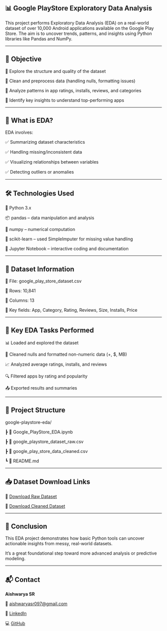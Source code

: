 ## 📊 Google PlayStore Exploratory Data Analysis

This project performs Exploratory Data Analysis (EDA) on a real-world dataset of over 10,000 Android applications available on the Google Play Store. The aim is to uncover trends, patterns, and insights using Python libraries like Pandas and NumPy.

---

## 🎯 Objective

🔹 Explore the structure and quality of the dataset

🔹 Clean and preprocess data (handling nulls, formatting issues)

🔹 Analyze patterns in app ratings, installs, reviews, and categories

🔹 Identify key insights to understand top-performing apps

---

## 🧪 What is EDA?

EDA involves:

✅ Summarizing dataset characteristics

✅ Handling missing/inconsistent data

✅ Visualizing relationships between variables

✅ Detecting outliers or anomalies

---

## 🛠️ Technologies Used

🐍 Python 3.x
  
📦 pandas – data manipulation and analysis  

🔢 numpy – numerical computation  

🧠 scikit-learn – used SimpleImputer for missing value handling  

📓 Jupyter Notebook – interactive coding and documentation

---

## 📁 Dataset Information

📄 File: google_play_store_dataset.csv

🔢 Rows: 10,841

🧾 Columns: 13

📌 Key fields: App, Category, Rating, Reviews, Size, Installs, Price

---

## 📌 Key EDA Tasks Performed

📊 Loaded and explored the dataset

🧹 Cleaned nulls and formatted non-numeric data (+, $, MB)

📈 Analyzed average ratings, installs, and reviews

🔍 Filtered apps by rating and popularity

📤 Exported results and summaries

---

## 🧾 Project Structure

google-playstore-eda/

 ┣ 📄 Google_PlayStore_EDA.ipynb
 
 ┣ 📄 google_playstore_dataset_raw.csv 

 ┣ 📄 google_play_store_data_cleaned.csv 
 
 ┗ 📝 README.md

---

## 📥 Dataset Download Links

🔗 [Download Raw Dataset](https://raw.githubusercontent.com/Aiishwarya01/google_playstore_analysis/refs/heads/main/data/google_playstore_dataset_raw.csv)

🔗 [Download Cleaned Dataset](https://raw.githubusercontent.com/Aiishwarya01/google_playstore_analysis/refs/heads/main/data/google_play_store_data_cleaned.csv)

---

## 🏁 Conclusion

This EDA project demonstrates how basic Python tools can uncover actionable insights from messy, real-world datasets. 

It’s a great foundational step toward more advanced analysis or predictive modeling.

---

## 📬 Contact

**Aishwarya SR**  

📧 aishwaryasr097@gmail.com 

🔗 [LinkedIn](https://www.linkedin.com/in/aishwarya-sr/)  

💻 [GitHub](https://github.com/Aiishwarya01)



